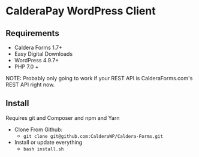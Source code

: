 # CalderaPay WordPress Client


## Requirements
* Caldera Forms 1.7+
* Easy Digital Downloads
* WordPress 4.9.7+
* PHP 7.0 + 

NOTE: Probably only going to work if your REST API is CalderaForms.com's REST API right now.


## Install
Requires git and Composer and npm and Yarn

* Clone From Github:
    * `git clone git@github.com:CalderaWP/Caldera-Forms.git`
* Install or update everything
    * `bash install.sh`


